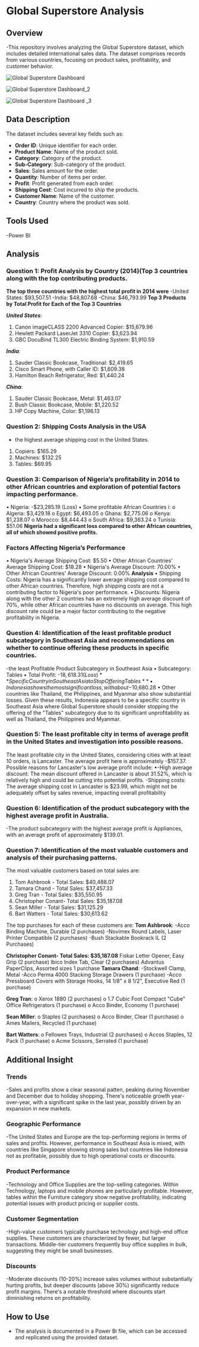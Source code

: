 # Global Superstore Analysis

## Overview
-This repository involves analyzing the Global Superstore dataset, which includes detailed international sales data. The dataset comprises records from various countries, focusing on product sales, profitability, and customer behavior.

![Global Superstore Dashboard](https://github.com/Ngozikah/Global_superstore_data/assets/170735868/c97bf2f5-f3ea-4cd8-8d8a-1e0025e0a60f)

![Global Superstore Dashboard_2](https://github.com/Ngozikah/Global_superstore_data/assets/170735868/af0315c4-b284-46ae-a634-666efb0a2b1c)

![Global Superstore Dashboard _3](https://github.com/Ngozikah/Global_superstore_data/assets/170735868/877e7224-e55b-45f6-8b6a-b67a2c63dc8d)

## Data Description
The dataset includes several key fields such as:
- **Order ID**: Unique identifier for each order.
- **Product Name**: Name of the product sold.
- **Category**: Category of the product.
- **Sub-Category**: Sub-category of the product.
- **Sales**: Sales amount for the order.
- **Quantity**: Number of items per order.
- **Profit**: Profit generated from each order.
- **Shipping Cost**: Cost incurred to ship the products.
- **Customer Name**: Name of the customer.
- **Country**: Country where the product was sold.

## Tools Used
-Power BI

## Analysis
### Question 1: Profit Analysis by Country (2014)(Top 3 countries along with the top contributing products.
**The top three countries with the highest total profit in 2014 were**
-United States: $93,507.51
-India: $48,807.68
-China: $46,793.99
**Top 3 Products by Total Profit for Each of the Top 3 Countries**

***United States***:
1.	Canon imageCLASS 2200 Advanced Copier: $15,679.96
2.	Hewlett Packard LaserJet 3310 Copier: $3,623.94
3.	GBC DocuBind TL300 Electric Binding System: $1,910.59

***India***:
1.	Sauder Classic Bookcase, Traditional: $2,419.65
2.	Cisco Smart Phone, with Caller ID: $1,609.38
3.	Hamilton Beach Refrigerator, Red: $1,440.24

***China***:
1.	Sauder Classic Bookcase, Metal: $1,463.07
2.	Bush Classic Bookcase, Mobile: $1,220.52
3.	HP Copy Machine, Color: $1,196.13

### Question 2: Shipping Costs Analysis in the USA
-  the highest average shipping cost in the United States.
1.	Copiers: $165.29
2.	Machines: $132.25
3.	Tables: $69.95


### Question 3: Comparison of Nigeria’s profitability in 2014 to other African countries and exploration of potential factors impacting performance.
•	Nigeria: -$23,285.19 (Loss)
•	Some profitable African Countries i:
o	Algeria: $3,429.18
o	Egypt: $6,493.05
o	Ghana: $2,775.06
o	Kenya: $1,238.07
o	Morocco: $8,444.43
o	South Africa: $9,363.24
o	Tunisia: $51.06
**Nigeria had a significant loss compared to other African countries, all of which showed positive profits.**

### Factors Affecting Nigeria’s Performance
•	Nigeria's Average Shipping Cost: $5.50
•	Other African Countries' Average Shipping Cost: $18.28
•	Nigeria's Average Discount: 70.00%
•	Other African Countries' Average Discount: 0.00%
**Analysis**
•	Shipping Costs: Nigeria has a significantly lower average shipping cost compared to other African countries. Therefore, high shipping costs are not a contributing factor to Nigeria's poor performance.
•	Discounts: Nigeria along with the other 2 countries  has an extremely high average discount of 70%, while other African countries have no discounts on average. This high discount rate could be a major factor contributing to the negative profitability in Nigeria.


### Question 4: Identification of the least profitable product subcategory in Southeast Asia and recommendations on whether to continue offering these products in specific countries.
-the least  Profitable Product Subcategory in Southeast Asia
•	Subcategory: Tables
•	Total Profit: -$18,618.31 (Loss)
**Specific Country in Southeast Asia to Stop Offering Tables**
•	Indonesia shows the most significant loss, with about -$10,680.28 
•	Other countries like Thailand, the Philippines, and Myanmar also show substantial losses.
Given these results, Indonesia appears to be a specific country in Southeast Asia where Global Superstore should consider stopping the offering of the "Tables" subcategory due to its significant unprofitability as well as Thailand, the Philippines and Myanmar. 


### Question 5: The least profitable city in terms of average profit in the United States and investigation into possible reasons.
The least profitable city in the United States, considering cities with at least 10 orders, is Lancaster. The average profit here is approximately -$157.37.
 Possible reasons for Lancaster's low average profit include:
•-High average discount: The mean discount offered in Lancaster is about 31.52%, which is relatively high and could be cutting into potential profits.
-Shipping costs: The average shipping cost in Lancaster is $23.99, which might not be adequately offset by sales revenue, impacting overall profitability

### Question 6: Identification of the product subcategory with the highest average profit in Australia.
-The product subcategory with the highest average profit is Appliances, with an average profit of approximately $139.01.

### Question 7: Identification of the most valuable customers and analysis of their purchasing patterns.
The most valuable customers based on total sales are:
1. Tom Ashbrook - Total Sales: $40,488.07 
2. Tamara Chand - Total Sales: $37,457.33
3. Greg Tran - Total Sales: $35,550.95
4. Christopher Conant- Total Sales: $35,187.08
5.	Sean Miller - Total Sales: $31,125.29 
6.	Bart Watters - Total Sales: $30,613.62
   
The top purchases for each of these customers are:
**Tom Ashbrook**:
-Acco Binding Machine, Durable (2 purchases)
-Novimex Round Labels, Laser Printer Compatible (2 purchases)
-Bush Stackable Bookrack IL (2 Purchases)

**Christopher Conant- Total Sales: $35,187.08**
Fiskar Letter Opener, Easy Grip  (2 purchase)
Ibico Index Tab, Clear  (2 purchases)
Advantus PaperClips, Assorted sizes 1 purchase
**Tamara Chand**:
-Stockwell Clamp, Metal
-Acco Perma 4000 Stacking Storage Drawers (1 purchase)
-Acco Pressboard Covers with Storage Hooks, 14 1/8" x 8 1/2", Executive Red (1 purchase)

**Greg Tran**:
o	Xerox 1880 (2 purchases)
o	1.7 Cubic Foot Compact "Cube" Office Refrigerators (1 purchase)
o	Acco Binder, Economy (1 purchase)

**Sean Miller**:
o	Staples (2 purchases)
o	Acco Binder, Clear (1 purchase)
o	Ames Mailers, Recycled (1 purchase)

**Bart Watters**:
o	Fellowes Trays, Industrial (2 purchases)
o	Accos Staples, 12 Pack (1 purchase)
o	Acme Scissors, Serrated (1 purchase)

## Additional Insight
### Trends
-Sales and profits show a clear seasonal patten, peaking during November and December due to holiday shopping. There's noticeable growth year-over-year, with a significant spike in the last year, possibly driven by an expansion in new markets.

### Geographic Performance
-The United States and Europe are the top-performing regions in terms of sales and profits. However, performance in Southeast Asia is mixed, with countries like Singapore showing strong sales but countries like Indonesia not as profitable, possibly due to high operational costs or discounts.

### Product Performance
-Technology and Office Supplies are the top-selling categories. Within Technology, laptops and mobile phones are particularly profitable. However, tables within the Furniture category show negative profitability, indicating potential issues with product pricing or supplier costs.

### Customer Segmentation
-High-value customers typically purchase technology and high-end office supplies. These customers are characterized by fewer, but larger transactions. Middle-tier customers frequently buy office supplies in bulk, suggesting they might be small businesses.

### Discounts
-Moderate discounts (10-20%) increase sales volumes without substantially hurting profits, but deeper discounts (above 30%) significantly reduce profit margins. There's a notable threshold where discounts start diminishing returns on profitability.

## How to Use
- The analysis is documented in a Power Bi file, which can be accessed and replicated using the provided dataset.
